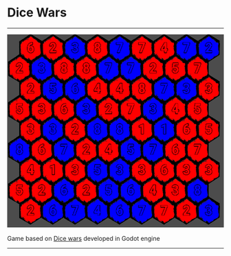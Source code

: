 # Dice Wars

---

<img src="img/field.png" height="450" width="550"/>

Game based on [Dice wars](https://www.gamedesign.jp/games/dicewars/) developed in Godot engine

---

